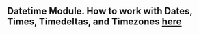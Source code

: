 ## Datetime Module. How to work with Dates, Times, Timedeltas, and Timezones [here](https://www.youtube.com/watch?v=eirjjyP2qcQ&t=650s)


